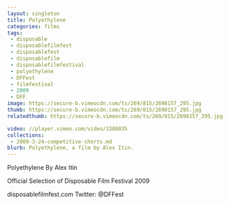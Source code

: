 ```yaml
---
layout: singleton
title: Polyethylene
categories: films
tags:
 - disposable
 - disposablefilmfest
 - disposablefest
 - disposablefilm
 - disposablefilmfestival
 - polyethylene
 - DFFest
 - filmfestival
 - 2009
 - DFF
image: https://secure-b.vimeocdn.com/ts/269/815/2698157_295.jpg
thumb: https://secure-b.vimeocdn.com/ts/269/815/2698157_295.jpg
relatedthumb: https://secure-b.vimeocdn.com/ts/269/815/2698157_295.jpg

video: //player.vimeo.com/video/3386035
collections:
 - 2009-3-24-competitive-shorts.md
blurb: Polyethylene, a film by Alex Itin.
---
```


Polyethylene
By Alex Itin

Official Selection of Disposable Film Festival 2009

disposablefilmfest.com
Twitter: @DFFest